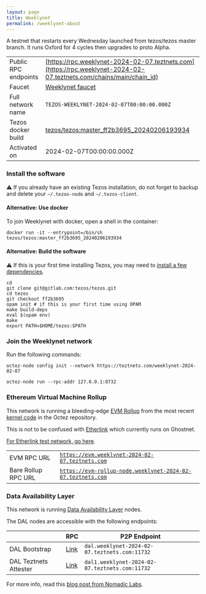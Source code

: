 ```yaml
---
layout: page
title: Weeklynet
permalink: /weeklynet-about
---
```


A testnet that restarts every Wednesday launched from tezos/tezos master branch. It runs Oxford for 4 cycles then upgrades to proto Alpha.

| | |
|-------|---------------------|
| Public RPC endpoints | [https://rpc.weeklynet-2024-02-07.teztnets.com](https://rpc.weeklynet-2024-02-07.teztnets.com/chains/main/chain_id)<br/> |
| Faucet | [Weeklynet faucet](https://faucet.weeklynet-2024-02-07.teztnets.com) |
| Full network name | `TEZOS-WEEKLYNET-2024-02-07T00:00:00.000Z` |
| Tezos docker build | [tezos/tezos:master_ff2b3695_20240206193934](https://hub.docker.com/r/tezos/tezos/tags?page=1&ordering=last_updated&name=master_ff2b3695_20240206193934) |
| Activated on | 2024-02-07T00:00:00.000Z |





### Install the software

⚠️  If you already have an existing Tezos installation, do not forget to backup and delete your `~/.tezos-node` and `~/.tezos-client`.



#### Alternative: Use docker

To join Weeklynet with docker, open a shell in the container:

```
docker run -it --entrypoint=/bin/sh tezos/tezos:master_ff2b3695_20240206193934
```

#### Alternative: Build the software

⚠️  If this is your first time installing Tezos, you may need to [install a few dependencies](https://tezos.gitlab.io/introduction/howtoget.html#setting-up-the-development-environment-from-scratch).

```
cd
git clone git@gitlab.com:tezos/tezos.git
cd tezos
git checkout ff2b3695
opam init # if this is your first time using OPAM
make build-deps
eval $(opam env)
make
export PATH=$HOME/tezos:$PATH
```

### Join the Weeklynet network

Run the following commands:

```
octez-node config init --network https://teztnets.com/weeklynet-2024-02-07

octez-node run --rpc-addr 127.0.0.1:8732
```


### Ethereum Virtual Machine Rollup

This network is running a bleeding-edge [EVM Rollup](https://docs.etherlink.com/welcome/what-is-etherlink) from the most recent [kernel code](https://gitlab.com/tezos/tezos/-/tree/master/etherlink) in the Octez repository.

This is not to be confused with [Etherlink](https://docs.etherlink.com/get-started/connect-your-wallet-to-etherlink) which currently runs on Ghostnet.

[For Etherlink test network, go here](https://docs.etherlink.com/get-started/connect-your-wallet-to-etherlink).

| | |
|-------|---------------------|
| EVM RPC URL | [`https://evm.weeklynet-2024-02-07.teztnets.com`](https://evm.weeklynet-2024-02-07.teztnets.com) |
| Bare Rollup RPC URL | [`https://evm-rollup-node.weeklynet-2024-02-07.teztnets.com`](https://evm-rollup-node.weeklynet-2024-02-07.teztnets.com/global/block/head) |




### Data Availability Layer

This network is running [Data Availability Layer](https://tezos.gitlab.io/shell/dal.html) nodes.


The DAL nodes are accessible with the following endpoints:

| | RPC | P2P Endpoint |
|------------|---------|--------------|
| DAL Bootstrap | [Link](https://dal-bootstrap-rpc.weeklynet-2024-02-07.teztnets.com/p2p/gossipsub/scores) | `dal.weeklynet-2024-02-07.teztnets.com:11732` |
| DAL Teztnets Attester | [Link](https://dal-attester-rpc.weeklynet-2024-02-07.teztnets.com/p2p/gossipsub/scores) | `dal1.weeklynet-2024-02-07.teztnets.com:11732` |


For more info, read this [blog post from Nomadic Labs](https://research-development.nomadic-labs.com/data-availability-layer-tezos.html).



